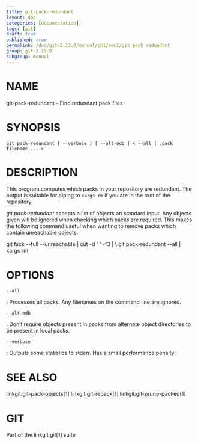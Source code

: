 ```yaml
---
title: git-pack-redundant
layout: doc
categories: [documentation]
tags: [git]
draft: true
published: true
permalink: /doc/git-2.13.0/manual/ch1/sec2/git_pack_redundant
group: git-2.13.0
subgroup: manual
---
```


NAME
====

git-pack-redundant - Find redundant pack files

SYNOPSIS
========

    git pack-redundant [ --verbose ] [ --alt-odb ] < --all | .pack filename ... >

DESCRIPTION
===========

This program computes which packs in your repository are redundant. The output is suitable for piping to `xargs rm` if you are in the root of the repository.

*git pack-redundant* accepts a list of objects on standard input. Any objects given will be ignored when checking which packs are required. This makes the following command useful when wanting to remove packs which contain unreachable objects.

git fsck --full --unreachable | cut -d ' ' -f3 | \\ git pack-redundant --all | xargs rm

OPTIONS
=======

`--all`

:   Processes all packs. Any filenames on the command line are ignored.

`--alt-odb`

:   Don’t require objects present in packs from alternate object directories to be present in local packs.

`--verbose`

:   Outputs some statistics to stderr. Has a small performance penalty.

SEE ALSO
========

linkgit:git-pack-objects\[1\] linkgit:git-repack\[1\] linkgit:git-prune-packed\[1\]

GIT
===

Part of the linkgit:git\[1\] suite
